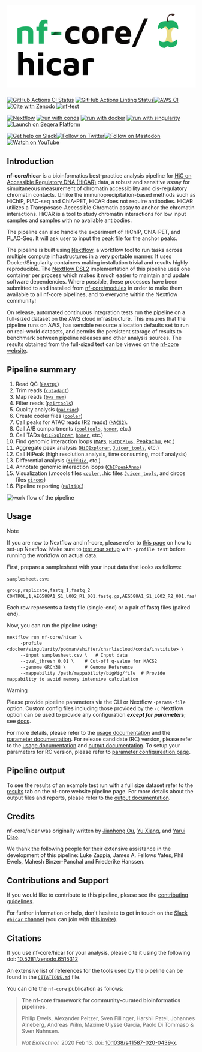 <h1>
  <picture>
    <source media="(prefers-color-scheme: dark)" srcset="docs/images/nf-core-hicar_logo_dark.png">
    <img alt="nf-core/hicar" src="docs/images/nf-core-hicar_logo_light.png">
  </picture>
</h1>

[![GitHub Actions CI Status](https://github.com/nf-core/hicar/actions/workflows/ci.yml/badge.svg)](https://github.com/nf-core/hicar/actions/workflows/ci.yml)
[![GitHub Actions Linting Status](https://github.com/nf-core/hicar/actions/workflows/linting.yml/badge.svg)](https://github.com/nf-core/hicar/actions/workflows/linting.yml)[![AWS CI](https://img.shields.io/badge/CI%20tests-full%20size-FF9900?labelColor=000000&logo=Amazon%20AWS)](https://nf-co.re/hicar/results)[![Cite with Zenodo](http://img.shields.io/badge/DOI-10.5281/zenodo.6515312-1073c8?labelColor=000000)](https://doi.org/10.5281/zenodo.6515312)
[![nf-test](https://img.shields.io/badge/unit_tests-nf--test-337ab7.svg)](https://www.nf-test.com)

[![Nextflow](https://img.shields.io/badge/nextflow%20DSL2-%E2%89%A523.04.0-23aa62.svg)](https://www.nextflow.io/)
[![run with conda](http://img.shields.io/badge/run%20with-conda-3EB049?labelColor=000000&logo=anaconda)](https://docs.conda.io/en/latest/)
[![run with docker](https://img.shields.io/badge/run%20with-docker-0db7ed?labelColor=000000&logo=docker)](https://www.docker.com/)
[![run with singularity](https://img.shields.io/badge/run%20with-singularity-1d355c.svg?labelColor=000000)](https://sylabs.io/docs/)
[![Launch on Seqera Platform](https://img.shields.io/badge/Launch%20%F0%9F%9A%80-Seqera%20Platform-%234256e7)](https://tower.nf/launch?pipeline=https://github.com/nf-core/hicar)

[![Get help on Slack](http://img.shields.io/badge/slack-nf--core%20%23hicar-4A154B?labelColor=000000&logo=slack)](https://nfcore.slack.com/channels/hicar)[![Follow on Twitter](http://img.shields.io/badge/twitter-%40nf__core-1DA1F2?labelColor=000000&logo=twitter)](https://twitter.com/nf_core)[![Follow on Mastodon](https://img.shields.io/badge/mastodon-nf__core-6364ff?labelColor=FFFFFF&logo=mastodon)](https://mstdn.science/@nf_core)[![Watch on YouTube](http://img.shields.io/badge/youtube-nf--core-FF0000?labelColor=000000&logo=youtube)](https://www.youtube.com/c/nf-core)

## Introduction

**nf-core/hicar** is a bioinformatics best-practice analysis pipeline for [HiC on Accessible Regulatory DNA (HiCAR)](https://doi.org/10.1016/j.molcel.2022.01.023) data, a robust and sensitive assay for simultaneous measurement of chromatin accessibility and cis-regulatory chromatin contacts. Unlike the immunoprecipitation-based methods such as HiChIP, PlAC-seq and ChIA-PET, HiCAR does not require antibodies. HiCAR utilizes a Transposase-Accessible Chromatin assay to anchor the chromatin interactions. HiCAR is a tool to study chromatin interactions for low input samples and samples with no available antibodies.

The pipeline can also handle the experiment of HiChIP, ChIA-PET, and PLAC-Seq. It will ask user to input the peak file for the anchor peaks.

The pipeline is built using [Nextflow](https://www.nextflow.io), a workflow tool to run tasks across multiple compute infrastructures in a very portable manner. It uses Docker/Singularity containers making installation trivial and results highly reproducible. The [Nextflow DSL2](https://www.nextflow.io/docs/latest/dsl2.html) implementation of this pipeline uses one container per process which makes it much easier to maintain and update software dependencies. Where possible, these processes have been submitted to and installed from [nf-core/modules](https://github.com/nf-core/modules) in order to make them available to all nf-core pipelines, and to everyone within the Nextflow community!

On release, automated continuous integration tests run the pipeline on a full-sized dataset on the AWS cloud infrastructure. This ensures that the pipeline runs on AWS, has sensible resource allocation defaults set to run on real-world datasets, and permits the persistent storage of results to benchmark between pipeline releases and other analysis sources. The results obtained from the full-sized test can be viewed on the [nf-core website](https://nf-co.re/hicar/results).

## Pipeline summary

1. Read QC ([`FastQC`](https://www.bioinformatics.babraham.ac.uk/projects/fastqc/))
2. Trim reads ([`cutadapt`](https://cutadapt.readthedocs.io/en/stable/))
3. Map reads ([`bwa mem`](http://bio-bwa.sourceforge.net/bwa.shtml))
4. Filter reads ([`pairtools`](https://pairtools.readthedocs.io/en/latest/))
5. Quality analysis ([`pairsqc`](https://github.com/4dn-dcic/pairsqc))
6. Create cooler files ([`cooler`](https://cooler.readthedocs.io/en/latest/index.html))
7. Call peaks for ATAC reads (R2 reads) ([`MACS2`](https://macs3-project.github.io/MACS/)).
8. Call A/B compartments ([`cooltools`](https://cooltools.readthedocs.io/en/latest/index.html), [`homer`](http://homer.ucsd.edu/homer/), etc.)
9. Call TADs ([`HiCExplorer`](https://hicexplorer.readthedocs.io/en/latest/index.html), [`homer`](http://homer.ucsd.edu/homer/), etc.)
10. Find genomic interaction loops ([`MAPS`](https://github.com/ijuric/MAPS), [`HiCDCPlus`](https://doi.org/10.1038/s41467-021-23749-x), [Peakachu](https://doi.org/10.1038/s41467-020-17239-9), etc.)
11. Aggregate peak analysis ([`HiCExplorer`](https://hicexplorer.readthedocs.io/en/latest/index.html), [`Juicer_tools`](https://github.com/aidenlab/juicer/wiki), etc.)
12. Call HiPeak (high resolution analysis, time consuming, motif analysis)
13. Differential analysis ([`diffHic`](https://bioconductor.org/packages/diffHic/), etc.)
14. Annotate genomic interaction loops ([`ChIPpeakAnno`](https://bioconductor.org/packages/ChIPpeakAnno/))
15. Visualization (.mcools files [`cooler`](https://cooler.readthedocs.io/en/latest/index.html), .hic files [`Juicer_tools`](https://github.com/aidenlab/juicer/wiki), and circos files [`circos`](http://circos.ca/))
16. Pipeline reporting ([`MultiQC`](http://multiqc.info/))

![work flow of the pipeline](docs/images/workflow.svg)

## Usage

> [!NOTE]
> If you are new to Nextflow and nf-core, please refer to [this page](https://nf-co.re/docs/usage/installation) on how to set-up Nextflow. Make sure to [test your setup](https://nf-co.re/docs/usage/introduction#how-to-run-a-pipeline) with `-profile test` before running the workflow on actual data.

First, prepare a samplesheet with your input data that looks as follows:

`samplesheet.csv`:

```csv
group,replicate,fastq_1,fastq_2
CONTROL,1,AEG588A1_S1_L002_R1_001.fastq.gz,AEG588A1_S1_L002_R2_001.fastq.gz
```

Each row represents a fastq file (single-end) or a pair of fastq files (paired end).

Now, you can run the pipeline using:

```console
nextflow run nf-core/hicar \
     -profile <docker/singularity/podman/shifter/charliecloud/conda/institute> \
     --input samplesheet.csv \   # Input data
     --qval_thresh 0.01 \    # Cut-off q-value for MACS2
     --genome GRCh38 \       # Genome Reference
     --mappability /path/mappability/bigWig/file  # Provide mappability to avoid memory intensive calculation
```

> [!WARNING]
> Please provide pipeline parameters via the CLI or Nextflow `-params-file` option. Custom config files including those provided by the `-c` Nextflow option can be used to provide any configuration _**except for parameters**_;
> see [docs](https://nf-co.re/usage/configuration#custom-configuration-files).

For more details, please refer to the [usage documentation](https://nf-co.re/hicar/usage) and the [parameter documentation](https://nf-co.re/hicar/parameters).
For release candidate (RC) version, please refer to the [usage documentation](docs/usage.md) and [output documentation](docs/output.md). To setup your parameters for RC version, please refer to [parameter configureation page](https://jianhong.github.io/hicar_doc/launch.html).

## Pipeline output

To see the results of an example test run with a full size dataset refer to the [results](https://nf-co.re/hicar/results) tab on the nf-core website pipeline page.
For more details about the output files and reports, please refer to the
[output documentation](https://nf-co.re/hicar/output).

## Credits

nf-core/hicar was originally written by [Jianhong Ou](https://github.com/jianhong), [Yu Xiang](https://github.com/yuxuth), and [Yarui Diao](https://www.diaolab.org/).

We thank the following people for their extensive assistance in the development of this pipeline: Luke Zappia, James A. Fellows Yates, Phil Ewels, Mahesh Binzer-Panchal and Friederike Hanssen.

## Contributions and Support

If you would like to contribute to this pipeline, please see the [contributing guidelines](.github/CONTRIBUTING.md).

For further information or help, don't hesitate to get in touch on the [Slack `#hicar` channel](https://nfcore.slack.com/channels/hicar) (you can join with [this invite](https://nf-co.re/join/slack)).

## Citations

If you use nf-core/hicar for your analysis, please cite it using the following doi: [10.5281/zenodo.6515312](https://doi.org/10.5281/zenodo.6515312)

An extensive list of references for the tools used by the pipeline can be found in the [`CITATIONS.md`](CITATIONS.md) file.

You can cite the `nf-core` publication as follows:

> **The nf-core framework for community-curated bioinformatics pipelines.**
>
> Philip Ewels, Alexander Peltzer, Sven Fillinger, Harshil Patel, Johannes Alneberg, Andreas Wilm, Maxime Ulysse Garcia, Paolo Di Tommaso & Sven Nahnsen.
>
> _Nat Biotechnol._ 2020 Feb 13. doi: [10.1038/s41587-020-0439-x](https://dx.doi.org/10.1038/s41587-020-0439-x).
